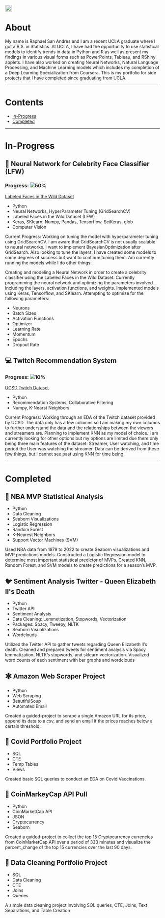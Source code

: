 <a href="https://www.linkedin.com/in/raphael-san-andres/">
  <img align="left" alt="Raphael's LinkedIN" width="22px" src="https://raw.githubusercontent.com/peterthehan/peterthehan/master/assets/linkedin.svg" />
</a>

<br />

About
=============================

My name is Raphael San Andres and I am a recent UCLA graduate where I got a B.S. in Statistics. At UCLA, I have had the opportunity to use statistical models to identify trends in data in Python and R as well as present my findings in various visual forms such as PowerPoints, Tableau, and RShiny applets. I have also worked on creating Neural Networks, Natural Language Processing, and Machine Learning models which includes my completion of a Deep Learning Specialization from Coursera. This is my portfolio for side projects that I have completed since graduating from UCLA.


----------------------------------

Contents
=============================


- [In-Progress](#in-progress)
- [Completed](#completed)
  
----------------------------------
# In-Progress

## 🧠 Neural Network for Celebrity Face Classifier (LFW)
### Progress: ![50%](https://progress-bar.dev/50)

[Labeled Faces in the Wild Dataset](http://vis-www.cs.umass.edu/lfw/)

- Python
- Neural Networks, HyperParameter Tuning (GridSearchCV)
- Labeled Faces in the Wild Dataset (LFW)
- Keras, SKlearn, Numpy, Pandas, Tensorflow, SciKeras, glob
- Computer Vision

Current Progress: Working on tuning the model with hyperparameter tuning using GridSearchCV. I am aware that GridSearchCV is not usually scalable to neural networks. I want to implement BayesianOptimization after GridSearch. Also looking to tune the layers. I have created some models to some degrees of success but want to continue tuning them. Am currently running the models while I do other things.

Creating and modeling a Neural Network in order to create a celebrity classifier using the Labeled Faces in the Wild Dataset. Currently programming the neural network and optimizing the parameters involved including the layers, activation functions, and weights. Implemented models using Keras, Tensorflow, and SKlearn. Attempting to optimize for the following parameters:
- Neurons
- Batch Sizes
- Activation Functions
-  Optimizer
- Learning Rate
- Momentum
- Epochs
- Dropout Rate

## 💻 Twitch Recommendation System
### Progress: ![10%](https://progress-bar.dev/10)

[UCSD Twitch Dataset](https://cseweb.ucsd.edu/~jmcauley/datasets.html#twitch)

- Python
- Recommendation Systems, Collaborative Filtering
- Numpy, K-Nearst Neighbors

Current Progress: Working through an EDA of the Twitch dataset provided by UCSD. The data only has a few columns so I am making my own columns to further understand the data and the relationships between the viewers and streamers are. Planning to implement KNN as my model of choice. I am currently looking for other options but my options are limited due there only being three main features of the dataset: Streamer, User watching, and time period the User was watching the streamer. Data can be derived from these few things, but I cannot see past using KNN for time being.

----------------------------------
# Completed
## 🏀 NBA MVP Statistical Analysis
- Python
- Data Cleaning
- Seaborn Visualizations
- Logistic Regression
-  Random Forest
- K-Nearest Neighbors
- Support Vector Machines (SVM)

Used NBA data from 1979 to 2022 to create Seaborn visualizations and MVP predictions models. Constructed a Logistic Regression model to determine most important statistical predictor of MVPs. Created KNN, Random Forest, and SVM models to create predictions for a season’s MVP.

## 🐦 Sentiment Analysis Twitter - Queen Elizabeth II's Death
- Python
- Twitter API
- Sentiment Analysis 
- Data Cleaning: Lemmetization, Stopwords, Vectorization
- Packages: Spacy, Tweepy, NLTK
- Seaborn Visualizations
- Wordclouds

Utilized the Twitter API to gather tweets regarding Queen Elizabeth II’s death. Cleaned and prepared tweets for sentiment analysis via Spacy lemmatization, NLTK’s stopwords, and sklearn vectorization. Visualized word counts of each sentiment with bar graphs and wordclouds


## 🕸️ Amazon Web Scraper Project
- Python
-  Web Scraping
-  BeautifulSoup
-  Automated Email

Created a guided-project to scrape a single Amazon URL for its price, append its data to a csv, and send an email if the prices reaches below a certain threshold.

## 🦠 Covid Portfolio Project
- SQL 
- CTE
- Temp Tables
- Views

Created basic SQL queries to conduct an EDA on Covid Vaccinations.

## 💸 CoinMarkeyCap API Pull 
- Python 
- CoinMarketCap API
- JSON
- Cryptocurrency
- Seaborn

Created a guided-project to collect the top 15 Cryptocurrency currencies from CoinMarketCap API over a period of 333 minutes and visualize the percent_change of the top 15 currencies over the last 90 days.
 


## 💾 Data Cleaning Portfolio Project
- SQL
- Data Cleaning
- CTE
- Joins
- Queries

A simple data cleaning project involving SQL queries, CTE, Joins, Text Separations, and Table Creation 
